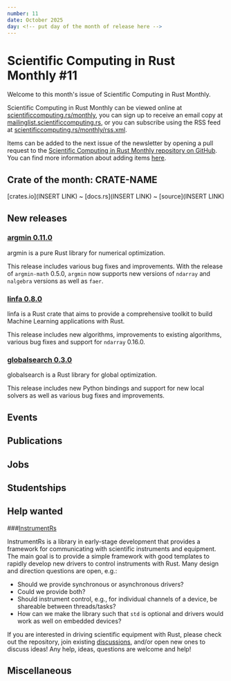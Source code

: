 ```yaml
---
number: 11
date: October 2025
day: <!-- put day of the month of release here -->
---
```


# Scientific Computing in Rust Monthly #11

Welcome to this month's issue of Scientific Computing in Rust Monthly.

<!-- Editor can write a 2-3 sentence introduction here -->

Scientific Computing in Rust Monthly can be viewed online at [scientificcomputing.rs/monthly](https://scientificcomputing.rs/monthly),
you can sign up to receive an email copy at [mailinglist.scientificcomputing.rs](https://mailinglist.scientificcomputing.rs),
or you can subscribe using the RSS feed at [scientificcomputing.rs/monthly/rss.xml](https://scientificcomputing.rs/monthly/rss.xml).

Items can be added to the next issue of the newsletter by opening a pull request to the
[Scientific Computing in Rust Monthly repository on GitHub](https://github.com/rust-scicomp/scientific-computing-in-rust-monthly).
You can find more information about adding items
[here](https://github.com/rust-scicomp/scientific-computing-in-rust-monthly#contributing-an-item).

## Crate of the month: CRATE-NAME
<!--
The crate of the month will be picked by the editor, who will write a brief description of it here.
If you'd like to suggest a crate that we could include here, tell us on the rust-scicomp Zulip chat
(https://rust-scicomp.zulipchat.com/login/).
-->
[crates.io](INSERT LINK) ~ [docs.rs](INSERT LINK) ~ [source](INSERT LINK)

## New releases

### [argmin 0.11.0](https://crates.io/crates/argmin/)

argmin is a pure Rust library for numerical optimization.

This release includes various bug fixes and improvements. With the release of `argmin-math` 0.5.0, `argmin` now supports new versions of `ndarray` and `nalgebra` versions as well as `faer`.

### [linfa 0.8.0](https://crates.io/crates/linfa)

linfa is a Rust crate that aims to provide a comprehensive toolkit to build Machine Learning applications with Rust.

This release includes new algorithms, improvements to existing algorithms, various bug fixes and support for `ndarray` 0.16.0.

### [globalsearch 0.3.0](https://crates.io/crates/globalsearch)

globalsearch is a Rust library for global optimization.

This release includes new Python bindings and support for new local solvers as well as various bug fixes and improvements.

## Events
<!--
This section can be used to advertise events. Items should be sorted in date order, with
sooner events first, and should use the format:

### [<event name>, <day-day month year>, <location or "held virutally">, <date>](<website URL>)
<brief description of event>
-->

## Publications
<!--
This section can be used to publicise papers, articles and blog posts published about scientific computing in Rust.
Items should be sorted in the alphabetical order of the surname of the first listed author.
Papers posted should use the following format:

### [<authors>, <title>, <journal> <volume>](<DOI>)
<brief description of paper>

Other publications should use the following format:

### [<author>, <title>](<link>)
<brief description>
-->

## Jobs
<!--
This section can be used to advertise jobs that may be of interest. Items should be sorted in the
order in which they are added and should use the format:

### [<job title>, <location>](<more information URL>)
<description of job, including how to apply and deadline>
-->

## Studentships
<!--
This section can be used to advertise studentships (eg PhDs, Master's programmes) that may be of interest.
Items should be sorted in the order in which they are added and should use the format:

### [<title>, <location>](<more information URL>)
<description of studentship, including how to apply and deadline>
-->

## Help wanted
<!--
If you're looking for people to help develop or maintain a project, you can add it here. Items here
should be sorted in alphabetical order by project name and use the format:

### [<library name>](<link to source code repository>)
<brief description of the library and what kind of help you're interested in>
-->

###[InstrumentRs](https://github.com/trappitsch/instrumentRs) 

InstrumentRs is a library in early-stage development that provides a framework for communicating with scientific instruments and equipment. The main goal is to provide a simple framework with good templates to rapidly develop new drivers to control instruments with Rust. Many design and direction questions are open, e.g.:

- Should we provide synchronous or asynchronous drivers? 
- Could we provide both? 
- Should instrument control, e.g., for individual channels of a device, be shareable between threads/tasks?
- How can we make the library such that `std` is optional and drivers would work as well on embedded devices? 

If you are interested in driving scientific equipment with Rust, please check out the repository, join existing [discussions](https://github.com/trappitsch/instrumentRs/discussions), and/or open new ones to discuss ideas! Any help, ideas, questions are welcome and help!

## Miscellaneous
<!--
Any items that do not fit into any other section can be added here.
 -->
